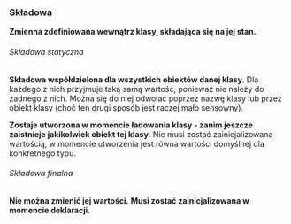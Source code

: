 ### Składowa 
**Zmienna zdefiniowana wewnątrz klasy, składająca się na jej stan.**

###### Składowa statyczna
**Składowa współdzielona dla wszystkich obiektów danej klasy**. Dla każdego z nich przyjmuje taką samą wartość, ponieważ nie należy do żadnego z nich. Można się do niej odwołać poprzez nazwę klasy lub przez obiekt klasy (choć ten drugi sposób jest raczej mało sensowny).

**Zostaje utworzona w momencie ładowania klasy - zanim jeszcze zaistnieje jakikolwiek obiekt tej klasy.**
Nie musi zostać zainicjalizowana wartością, w momencie utworzenia jest równa wartości domyślnej dla konkretnego typu.

###### Składowa finalna
**Nie można zmienić jej wartości.**
**Musi zostać zainicjalizowana w momencie deklaracji.**
